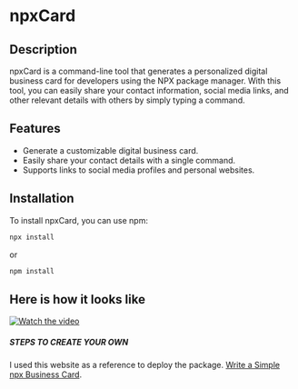 # npxCard

## Description

npxCard is a command-line tool that generates a personalized digital business card for developers using the NPX package manager. With this tool, you can easily share your contact information, social media links, and other relevant details with others by simply typing a command.

## Features

- Generate a customizable digital business card.
- Easily share your contact details with a single command.
- Supports links to social media profiles and personal websites.

## Installation

To install npxCard, you can use npm:

```bash
npx install
```
or
```bash
npm install
```

## Here is how it looks like

[![Watch the video](https://img.youtube.com/vi/AJBPAiy8dqA/0.jpg)](https://www.youtube.com/watch?v=AJBPAiy8dqA)

##### STEPS TO CREATE YOUR OWN
I used this website as a reference to deploy the package. 
[Write a Simple npx Business Card](https://studioelsa.se/blog/open-source-oss-npx-business-card). 
